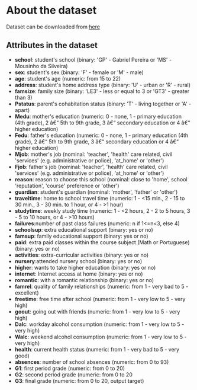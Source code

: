 # About the dataset
Dataset can be downloaded from [here]()

## Attributes in the dataset
- **school**: student's school (binary: 'GP' - Gabriel Pereira or 'MS' - Mousinho da Silveira)
- **sex**: student's sex (binary: 'F' - female or 'M' - male)
- **age**: student's age (numeric: from 15 to 22)
- **address**: student's home address type (binary: 'U' - urban or 'R' - rural)
- **famsize**: family size (binary: 'LE3' - less or equal to 3 or 'GT3' - greater than 3)
- **Pstatus**: parent's cohabitation status (binary: 'T' - living together or 'A' - apart)
- **Medu**: mother's education (numeric: 0 - none, 1 - primary education (4th grade), 2 â€“ 5th to 9th grade, 3 â€“ secondary education or 4 â€“ higher education)
- **Fedu**: father's education (numeric: 0 - none, 1 - primary education (4th grade), 2 â€“ 5th to 9th grade, 3 â€“ secondary education or 4 â€“ higher education)
- **Mjob**: mother's job (nominal: 'teacher', 'health' care related, civil 'services' (e.g. administrative or police), 'at_home' or 'other')
- **Fjob**: father's job (nominal: 'teacher', 'health' care related, civil 'services' (e.g. administrative or police), 'at_home' or 'other')
- **reason**: reason to choose this school (nominal: close to 'home', school 'reputation', 'course' preference or 'other')
- **guardian**: student's guardian (nominal: 'mother', 'father' or 'other')
- **traveltime**: home to school travel time (numeric: 1 - <15 min., 2 - 15 to 30 min., 3 - 30 min. to 1 hour, or 4 - >1 hour)
- **studytime**: weekly study time (numeric: 1 - <2 hours, 2 - 2 to 5 hours, 3 - 5 to 10 hours, or 4 - >10 hours)
- **failures**:number of past class failures (numeric: n if 1<=n<3, else 4)
- **schoolsup**: extra educational support (binary: yes or no)
- **famsup**: family educational support (binary: yes or no)
- **paid**: extra paid classes within the course subject (Math or Portuguese) (binary: yes or no)
- **activities**: extra-curricular activities (binary: yes or no)
- **nursery**:attended nursery school (binary: yes or no)
- **higher**: wants to take higher education (binary: yes or no)
- **internet**: Internet access at home (binary: yes or no)
- **romantic**: with a romantic relationship (binary: yes or no)
- **famrel**: quality of family relationships (numeric: from 1 - very bad to 5 - excellent)
- **freetime**: free time after school (numeric: from 1 - very low to 5 - very high)
- **goout**: going out with friends (numeric: from 1 - very low to 5 - very high)
- **Dalc**: workday alcohol consumption (numeric: from 1 - very low to 5 - very high)
- **Walc**: weekend alcohol consumption (numeric: from 1 - very low to 5 - very high)
- **health**: current health status (numeric: from 1 - very bad to 5 - very good)
- **absences**: number of school absences (numeric: from 0 to 93)
- **G1**: first period grade (numeric: from 0 to 20)
- **G2**: second period grade (numeric: from 0 to 20
- **G3**: final grade (numeric: from 0 to 20, output target)